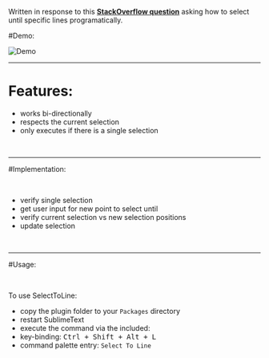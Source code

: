 Written in response to this [__StackOverflow question__](http://stackoverflow.com/questions/36878733/select-variable-numbers-of-lines-in-sublime-text) asking how to select until specific lines programatically.

#Demo:

![Demo](https://raw.githubusercontent.com/Enteleform/-SCRIPTS-/master/SublimeText/%5BMisc%5D/%5BProof%20Of%20Concept%5D%20SelectToLine/Demo.gif)

-----

# Features:

* works bi-directionally
* respects the current selection
* only executes if there is a single selection

&nbsp;

-----

#Implementation:

&nbsp;

* verify single selection
* get user input for new point to select until
* verify current selection vs new selection positions
* update selection

&nbsp;

-----

#Usage:

&nbsp;

To use SelectToLine:

* copy the plugin folder to your `Packages` directory
* restart SublimeText
* execute the command via the included:
 * key-binding: <kbd>Ctrl + Shift + Alt + L</kbd>
 * command palette entry: `Select To Line`
